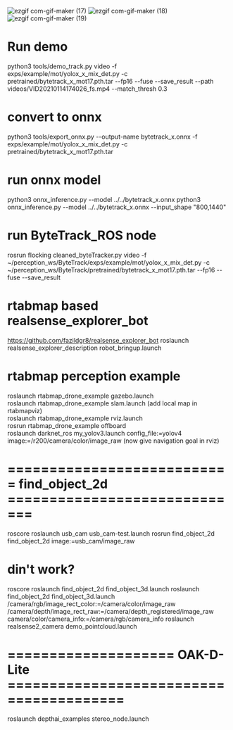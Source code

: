 ![ezgif com-gif-maker (17)](https://user-images.githubusercontent.com/25712145/143560146-e2b66055-f73d-4235-b514-88d7ba428fcb.gif)
![ezgif com-gif-maker (18)](https://user-images.githubusercontent.com/25712145/143561317-0d135220-3b17-4973-bea4-af09a3304c4c.gif)
![ezgif com-gif-maker (19)](https://user-images.githubusercontent.com/25712145/143562340-26c96ed0-a1c8-4473-9df8-dd0c6cee0762.gif)


# Run demo
python3 tools/demo_track.py video -f exps/example/mot/yolox_x_mix_det.py -c pretrained/bytetrack_x_mot17.pth.tar --fp16 --fuse --save_result --path videos/VID20210114174026_fs.mp4 --match_thresh 0.3
# convert to onnx
python3 tools/export_onnx.py --output-name bytetrack_x.onnx -f exps/example/mot/yolox_x_mix_det.py -c pretrained/bytetrack_x_mot17.pth.tar

# run onnx model
python3 onnx_inference.py --model ../../bytetrack_x.onnx
python3 onnx_inference.py --model ../../bytetrack_x.onnx  --input_shape "800,1440"

# run ByteTrack_ROS node
rosrun flocking cleaned_byteTracker.py video -f ~/perception_ws/ByteTrack/exps/example/mot/yolox_x_mix_det.py -c ~/perception_ws/ByteTrack/pretrained/bytetrack_x_mot17.pth.tar --fp16 --fuse --save_result

# rtabmap based realsense_explorer_bot
https://github.com/fazildgr8/realsense_explorer_bot
roslaunch realsense_explorer_description robot_bringup.launch


# rtabmap perception example
roslaunch rtabmap_drone_example gazebo.launch  
roslaunch rtabmap_drone_example slam.launch (add local map in rtabmapviz)  
roslaunch rtabmap_drone_example rviz.launch  
rosrun rtabmap_drone_example offboard  
roslaunch darknet_ros my_yolov3.launch config_file:=yolov4 image:=/r200/camera/color/image_raw 
(now give navigation goal in rviz) 


# =========================== find_object_2d ============================= #
roscore
roslaunch usb_cam usb_cam-test.launch
rosrun find_object_2d find_object_2d image:=usb_cam/image_raw

# din't work?
roscore
roslaunch find_object_2d find_object_3d.launch
roslaunch find_object_2d find_object_3d.launch /camera/rgb/image_rect_color:=/camera/color/image_raw /camera/depth/image_rect_raw:=/camera/depth_registered/image_raw camera/color/camera_info:=/camera/rgb/camera_info
roslaunch realsense2_camera demo_pointcloud.launch


# ==================== OAK-D-Lite ========================================
roslaunch depthai_examples stereo_node.launch  